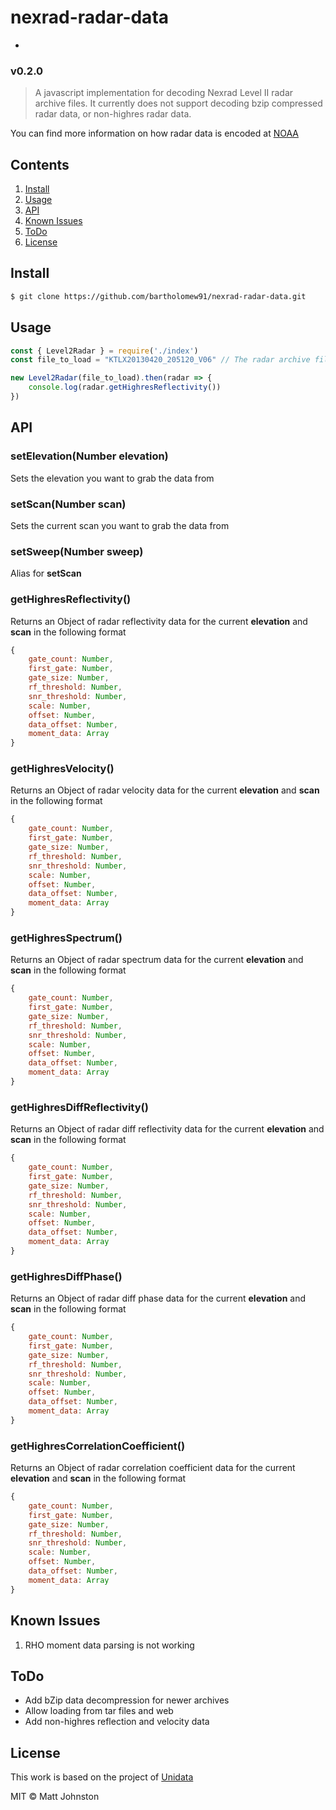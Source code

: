# nexrad-radar-data
-

### v0.2.0
> A javascript implementation for decoding Nexrad Level II radar archive files. It currently does not support decoding bzip compressed radar data, or non-highres radar data. 

You can find more information on how radar data is encoded at [NOAA](https://www.roc.noaa.gov/WSR88D/BuildInfo/Files.aspx)

## Contents
1. [Install](#install)
2. [Usage](#usage)
3. [API](#api)
4. [Known Issues](#known-issues)
5. [ToDo](#todo)
6. [License](#license)


## Install

``` bash
$ git clone https://github.com/bartholomew91/nexrad-radar-data.git
```

## Usage
``` javascript
const { Level2Radar } = require('./index')
const file_to_load = "KTLX20130420_205120_V06" // The radar archive file to load

new Level2Radar(file_to_load).then(radar => {
    console.log(radar.getHighresReflectivity())
})
```

## API

### setElevation(Number elevation)
Sets the elevation you want to grab the data from

### setScan(Number scan)
Sets the current scan you want to grab the data from

### setSweep(Number sweep)
Alias for **setScan**

### getHighresReflectivity()
Returns an Object of radar reflectivity data for the current **elevation** and **scan** in the following format

``` javascript
{ 
  	gate_count: Number,
	first_gate: Number,
	gate_size: Number,
	rf_threshold: Number,
	snr_threshold: Number,
	scale: Number,
	offset: Number,
	data_offset: Number,
	moment_data: Array
}
```

### getHighresVelocity()
Returns an Object of radar velocity data for the current **elevation** and **scan** in the following format

``` javascript
{ 
  	gate_count: Number,
	first_gate: Number,
	gate_size: Number,
	rf_threshold: Number,
	snr_threshold: Number,
	scale: Number,
	offset: Number,
	data_offset: Number,
	moment_data: Array
}
```

### getHighresSpectrum()
Returns an Object of radar spectrum data for the current **elevation** and **scan** in the following format

``` javascript
{ 
  	gate_count: Number,
	first_gate: Number,
	gate_size: Number,
	rf_threshold: Number,
	snr_threshold: Number,
	scale: Number,
	offset: Number,
	data_offset: Number,
	moment_data: Array
}
```

### getHighresDiffReflectivity()
Returns an Object of radar diff reflectivity data for the current **elevation** and **scan** in the following format

``` javascript
{ 
  	gate_count: Number,
	first_gate: Number,
	gate_size: Number,
	rf_threshold: Number,
	snr_threshold: Number,
	scale: Number,
	offset: Number,
	data_offset: Number,
	moment_data: Array
}
```

### getHighresDiffPhase()
Returns an Object of radar diff phase data for the current **elevation** and **scan** in the following format

``` javascript
{ 
  	gate_count: Number,
	first_gate: Number,
	gate_size: Number,
	rf_threshold: Number,
	snr_threshold: Number,
	scale: Number,
	offset: Number,
	data_offset: Number,
	moment_data: Array
}
```

### getHighresCorrelationCoefficient()
Returns an Object of radar correlation coefficient data for the current **elevation** and **scan** in the following format

``` javascript
{ 
  	gate_count: Number,
	first_gate: Number,
	gate_size: Number,
	rf_threshold: Number,
	snr_threshold: Number,
	scale: Number,
	offset: Number,
	data_offset: Number,
	moment_data: Array
}
```
## Known Issues
1. RHO moment data parsing is not working

## ToDo
* Add bZip data decompression for newer archives
* Allow loading from tar files and web
* Add non-highres reflection and velocity data

## License
This work is based on the project of [Unidata](https://github.com/Unidata/thredds/blob/master/cdm/src/main/java/ucar/nc2/iosp/nexrad2/)

MIT © Matt Johnston
